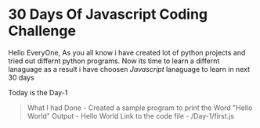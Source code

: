 # 30 Days Of Javascript Coding Challenge

Hello EveryOne,
As you all know i have created lot of python projects and tried out differnt python programs. Now its time to learn a differnt lanaguage as a result i have choosen *Javascript* lanaguage to learn in next 30 days 

Today is the Day-1
> What I had Done - Created a sample program to print the Word "Hello World"
> Output - Hello World
> Link to the code file - /Day-1/first.js